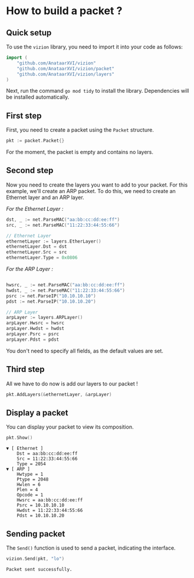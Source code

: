 # How to build a packet ?

## Quick setup

To use the `vizion` library, you need to import it into your code as follows: 

```go
import (
    "github.com/AnataarXVI/vizion"
    "github.com/AnataarXVI/vizion/packet"
    "github.com/AnataarXVI/vizion/layers"
)
```

Next, run the command `go mod tidy` to install the library. Dependencies will be installed automatically.


## First step

First, you need to create a packet using the `Packet` structure.

```go
pkt := packet.Packet{}
```

For the moment, the packet is empty and contains no layers. 

## Second step

Now you need to create the layers you want to add to your packet. For this example, we'll create an ARP packet. To do this, we need to create an Ethernet layer and an ARP layer.

_For the Ethernet Layer :_

```go
dst, _ := net.ParseMAC("aa:bb:cc:dd:ee:ff")
src, _ := net.ParseMAC("11:22:33:44:55:66")

// Ethernet Layer
ethernetLayer := layers.EtherLayer()
ethernetLayer.Dst = dst
ethernetLayer.Src = src
ethernetLayer.Type = 0x0806
```

_For the ARP Layer :_

```go

hwsrc, _ := net.ParseMAC("aa:bb:cc:dd:ee:ff")
hwdst, _ := net.ParseMAC("11:22:33:44:55:66")
psrc := net.ParseIP("10.10.10.10")
pdst := net.ParseIP("10.10.10.20")

// ARP Layer
arpLayer := layers.ARPLayer()
arpLayer.Hwsrc = hwsrc
arpLayer.Hwdst = hwdst
arpLayer.Psrc = psrc
arpLayer.Pdst = pdst
```

You don't need to specify all fields, as the default values are set.


## Third step

All we have to do now is add our layers to our packet !


```go
pkt.AddLayers(&ethernetLayer, &arpLayer)
```

## Display a packet

You can display your packet to view its composition. 

```go
pkt.Show()
```

```
▼ [ Ethernet ]
	Dst = aa:bb:cc:dd:ee:ff
	Src = 11:22:33:44:55:66
	Type = 2054
▼ [ ARP ]
	Hwtype = 1
	Ptype = 2048
	Hwlen = 6
	Plen = 4
	Opcode = 1
	Hwsrc = aa:bb:cc:dd:ee:ff
	Psrc = 10.10.10.10
	Hwdst = 11:22:33:44:55:66
	Pdst = 10.10.10.20
```

## Sending packet

The `Send()` function is used to send a packet, indicating the interface.

```go
vizion.Send(pkt, "lo")
```

```
Packet sent successfully.
```